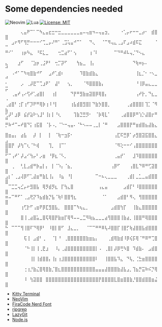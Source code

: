 # Some dependencies needed

![Neovim](https://img.shields.io/badge/NeoVim-%2357A143.svg?&style=for-the-badge&logo=neovim&logoColor=white)
![Lua](https://img.shields.io/badge/lua-%232C2D72.svg?style=for-the-badge&logo=lua&logoColor=white)
[![License: MIT](https://img.shields.io/badge/License-MIT-yellow.svg)](https://opensource.org/licenses/MIT)

⠀⠀⠀⠀⠀⢄⣤⠟⠉⠁⠉⠳⣄⣤⣖⣒⠒⣒⣀⣀⣀⣀⣀⣀⣤⠤⢤⣶⠲⠤⢤⣤⣲⡀⠀⠀⠀⠐⢁⡤⠖⠒⠒⣀⡴⠂⠀⣾⣿⣿
⠀⠀⣠⠖⠻⠋⢻⡛⠒⠒⠒⠊⢉⣀⡤⠜⠛⠁⢀⣩⢥⣤⠚⠉⠁⠀⠀⠙⢄⠀⠀⠈⠉⠻⢤⣄⢀⣠⠏⣠⠴⣾⠯⣍⠀⠀⠀⠀⠈⠉
⠛⠊⠁⠀⠀⢰⡶⠳⣄⠀⠘⠯⣅⣀⠀⠀⠀⢒⣉⣴⠋⠁⢢⠀⠀⠀⠀⢰⠈⠇⠀⠀⠀⠀⠀⠉⠙⠛⠾⠧⢤⡈⠙⠢⣄⠀⠀⠀⠀⠀
⣄⠀⠀⠀⣰⠋⠀⠀⠈⣱⡶⢀⣨⠟⠃⠀⢒⡉⡽⠋⠀⠀⠀⢳⣦⣀⠀⢸⡄⠀⠀⠀⠀⠀⠀⠀⠀⠀⠀⠀⠀⠙⢷⠶⡦⠄⠀⠀⠀⠚
⠀⠀⠠⠚⠁⠉⠳⢶⣿⣷⠚⠋⠀⠀⣠⠞⢁⣾⠆⠀⠀⠀⠀⠀⠹⣿⣷⣾⣷⣄⠀⠀⠀⠀⠀⠀⠀⠀⠀⠀⠀⠀⢸⣆⡈⠂⠐⠢⣀⠚
⠂⠀⠀⠀⠀⡠⠀⢀⡼⣟⠉⢉⣰⠟⠁⠀⣼⠃⠀⠀⢢⡀⠀⠀⠀⠈⠻⣿⣿⣿⣷⡄⠀⠀⠀⠀⠀⠀⠀⠀⠀⠀⠘⢸⡿⣤⣄⣀⣀⡭
⠀⠀⢀⣤⠞⢠⠔⢫⠞⢁⣴⣿⡇⠀⠀⢰⡇⠀⠀⠀⠀⠙⡟⠛⣻⣷⣶⣽⣿⡿⢿⣿⡄⠀⠀⠀⠀⠀⠀⠀⠀⠀⢠⠞⡗⡀⠙⣆⣀⠠
⢀⣴⣿⠃⢐⡏⢰⠋⡹⠟⠛⢿⡷⢰⠸⠘⡇⠀⠀⠀⠀⢰⣧⣾⣿⣻⣿⡇⠙⣷⡳⣿⣿⡀⠀⠀⠀⠀⠀⢀⣴⣿⣿⣿⡇⢹⡁⠈⠻⣦
⢋⡼⠃⣰⡿⠀⣮⡞⣵⠗⢢⣸⠃⢸⡆⡇⠘⢆⠀⠀⠀⠀⢹⣷⣙⣛⡻⠂⠀⠈⡷⢿⣇⠁⠀⠀⠀⢀⣴⣿⣿⡿⠛⢱⡑⣼⣿⡖⠛⠛
⡛⠷⠚⠉⠤⠞⣿⠙⡅⢰⣯⣿⠀⠈⡧⠠⡀⠈⠑⠒⢤⣤⠄⠈⠓⠢⠤⠤⢀⣀⡇⠈⠛⠀⠀⠀⣠⣿⣿⣿⡟⠛⣶⣾⣿⣦⣼⣷⣄⠀
⣿⣶⣤⡄⠀⣴⣧⠀⠀⡼⠀⡇⠀⠀⡇⠀⠈⢷⠒⣲⡯⠂⠀⠀⠀⠀⠀⠀⠀⠀⠀⠀⠀⠀⠀⢠⣏⠯⣛⡿⠁⡴⣻⣿⣽⣯⣿⣿⣄⣠
⣿⣿⡟⠀⡼⢳⠉⢆⠈⠓⢾⠀⠀⠀⢹⡀⠀⢸⠉⠁⠀⠀⠀⠀⠀⠀⠀⠀⠀⠀⠀⠀⠀⠀⠀⠈⠻⢕⠒⠒⠊⢠⣿⣿⣿⣿⣿⣿⣿⣿
⠋⠉⢠⠞⠁⡼⣠⠊⢳⡤⠃⡠⣶⠀⠘⡿⣆⠈⠣⡀⠀⠀⠀⠀⠀⠀⠀⠀⠀⠀⠀⠀⠀⠀⠀⢀⣤⡞⠁⠀⠀⣸⠹⣿⣿⣿⣿⣿⣿⣿
⠀⠀⢀⠀⠀⢃⣇⣠⣾⠛⡷⣤⡇⡄⠀⡇⠈⠱⡄⠈⣦⡀⠀⠀⠀⠀⠀⠀⠀⠀⠀⠀⠀⠀⢠⡿⠋⠀⠀⠀⢠⣿⣇⠙⠿⠛⢋⣽⣿⣿
⣠⡆⠁⢀⣠⢼⡿⠋⢁⣼⣶⠛⣷⣇⢸⡄⠀⠸⣦⠀⠘⡇⠀⠀⠀⠀⠀⠀⠀⠉⠒⠦⢄⣀⣀⣀⠀⠀⠀⢀⣾⡇⣀⣁⣀⣤⣾⣿⣿⣿
⠀⠉⣉⣉⢤⣊⡤⠖⣻⣿⣧⠀⢿⡻⣾⡻⣆⠀⡏⢳⣄⣿⠀⠀⠀⠀⠀⠀⠀⠀⢠⣄⣤⠀⠀⠀⠀⠀⣠⣾⡏⠃⠸⣿⣿⣿⣿⣿⣿⣿
⠶⠤⠉⠛⠋⠁⢀⣠⢟⡝⠹⣦⣾⣷⡙⣧⠈⢷⠇⣿⣿⢻⣆⠀⠀⠀⠀⠀⠀⠀⠀⠈⠁⠀⠀⠀⣠⣾⣿⠃⠻⢄⠀⢻⣿⣿⣿⣿⣿⣿
⠀⠀⠀⠀⠀⢰⢋⡗⠋⢠⣶⠟⡿⣏⣻⣿⣧⡀⠀⣿⣿⣿⠉⠳⢦⣄⡀⠀⠀⠀⠀⠀⠀⠀⣠⣾⣿⢳⡏⠀⠀⢸⣷⣄⣿⣿⣿⣿⣿⣿
⠀⠀⠀⠀⠀⣿⢸⢀⣴⣿⣥⣀⣿⢯⢿⣿⡟⣷⣶⡏⢿⠻⠤⠤⣀⣉⠻⢷⣦⣀⣀⣀⣴⢻⣿⣿⣿⢸⣷⣴⡀⢸⣿⣿⠛⢿⣿⣿⣿⣿
⠓⠀⠉⠉⠉⢻⢸⣿⠏⠙⢿⡿⠃⠀⠸⣿⡇⣿⠋⠀⣸⣄⣀⡀⠀⠀⠈⠉⠉⠛⠛⠿⢧⠼⣿⣿⡏⢸⣿⡋⢷⣼⣿⣿⣧⣾⣿⣿⣿⣿
⠀⠀⠀⠀⠀⠀⢯⢸⠀⣠⣾⠃⢀⠀⠀⠈⡇⠘⠀⢀⣿⣿⣿⣿⣿⣿⣷⣶⣦⡄⠀⠀⠀⢀⣾⢿⣷⣾⠸⡿⢮⡯⢿⠈⠛⠿⠛⢉⣿⣿
⠀⠀⠀⠀⠀⠀⠈⠓⢸⡇⢸⢀⣟⣰⠀⠀⠸⡄⢀⣼⣿⣿⣿⣿⣿⣿⣿⣿⣿⡇⠠⠀⢀⣿⡇⡼⡿⢛⠳⣿⠀⠹⣾⣷⠄⠀⣠⣾⣿⣿
⠀⠀⠀⠀⠀⠀⠀⠀⢸⡇⢸⣾⣿⣿⡄⢸⡆⢰⣸⣿⣿⣿⣿⣿⣿⣿⣿⣿⣿⠇⠀⠀⢸⣿⣿⣧⠹⣄⠀⠙⢧⡀⢈⣓⣶⣿⣿⣿⣿⣿
⠀⠀⠀⠀⠀⠀⢐⢰⡘⣷⣌⣿⢿⣿⣷⡈⣿⣆⣿⣿⣿⣿⣿⣿⣿⣿⣿⣿⣿⣤⣤⣤⣼⣿⣿⣿⣷⣼⣧⣠⡀⢹⣦⡛⣭⠷⠮⡙⢿⣿
⠀⠀⠀⠀⠀⠀⠸⠀⢳⣽⣿⣿⠀⣿⣿⣿⣿⣿⣿⣿⣿⣿⣿⣿⣿⣿⣿⣿⣿⣿⡟⣿⣿⣿⣿⣇⣿⣶⣿⣿⣷⡘⣿⣿⣾⣿⣿⣶⣬⣿ 

- [Kitty Terminal](https://github.com/kovidgoyal/kitty)
- [NeoVim](https://neovim.io/)
- [FiraCode Nerd Font](https://www.nerdfonts.com/font-downloads)
- [ripgrep](https://github.com/BurntSushi/ripgrep)
- [LazyGit](https://github.com/jesseduffield/lazygit)
- [Node.js](https://nodejs.org/en/)

